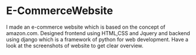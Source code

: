 # E-CommerceWebsite
I made an e-commerce website which is based on the concept of amazon.com. Designed frontend using HTML,CSS and Jquery and backend using django which is a framework of python for web development.
Have a look at the screenshots of website to get clear overview.
